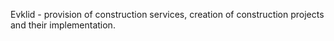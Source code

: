 Evklid - provision of construction services, creation of construction projects and their implementation.